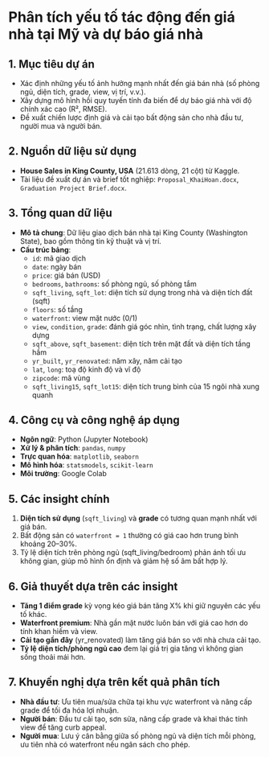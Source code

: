 # Phân tích yếu tố tác động đến giá nhà tại Mỹ và dự báo giá nhà

## 1. Mục tiêu dự án  
- Xác định những yếu tố ảnh hưởng mạnh nhất đến giá bán nhà (số phòng ngủ, diện tích, grade, view, vị trí, v.v.).  
- Xây dựng mô hình hồi quy tuyến tính đa biến để dự báo giá nhà với độ chính xác cao (R², RMSE).  
- Đề xuất chiến lược định giá và cải tạo bất động sản cho nhà đầu tư, người mua và người bán.

## 2. Nguồn dữ liệu sử dụng  
- **House Sales in King County, USA** (21.613 dòng, 21 cột) từ Kaggle.  
- Tài liệu đề xuất dự án và brief tốt nghiệp: `Proposal_KhaiHoan.docx`, `Graduation Project Brief.docx`.

## 3. Tổng quan dữ liệu  
- **Mô tả chung**: Dữ liệu giao dịch bán nhà tại King County (Washington State), bao gồm thông tin kỹ thuật và vị trí.  
- **Cấu trúc bảng**:  
  - `id`: mã giao dịch  
  - `date`: ngày bán  
  - `price`: giá bán (USD)  
  - `bedrooms`, `bathrooms`: số phòng ngủ, số phòng tắm  
  - `sqft_living`, `sqft_lot`: diện tích sử dụng trong nhà và diện tích đất (sqft)  
  - `floors`: số tầng  
  - `waterfront`: view mặt nước (0/1)  
  - `view`, `condition`, `grade`: đánh giá góc nhìn, tình trạng, chất lượng xây dựng  
  - `sqft_above`, `sqft_basement`: diện tích trên mặt đất và diện tích tầng hầm  
  - `yr_built`, `yr_renovated`: năm xây, năm cải tạo  
  - `lat`, `long`: toạ độ kinh độ và vĩ độ
  - `zipcode`: mã vùng
  - `sqft_living15`, `sqft_lot15`: diện tích trung bình của 15 ngôi nhà xung quanh

## 4. Công cụ và công nghệ áp dụng  
- **Ngôn ngữ**: Python (Jupyter Notebook)  
- **Xử lý & phân tích**: `pandas`, `numpy`  
- **Trực quan hóa**: `matplotlib`, `seaborn`  
- **Mô hình hóa**: `statsmodels`, `scikit-learn`  
- **Môi trường**: Google Colab

## 5. Các insight chính  
1. **Diện tích sử dụng** (`sqft_living`) và **grade** có tương quan mạnh nhất với giá bán.  
2. Bất động sản có `waterfront = 1` thường có giá cao hơn trung bình khoảng 20–30%.  
3. Tỷ lệ diện tích trên phòng ngủ (sqft_living/bedroom) phản ánh tối ưu không gian, giúp mô hình ổn định và giảm hệ số âm bất hợp lý.

## 6. Giả thuyết dựa trên các insight  
- **Tăng 1 điểm grade** kỳ vọng kéo giá bán tăng X% khi giữ nguyên các yếu tố khác.  
- **Waterfront premium**: Nhà gần mặt nước luôn bán với giá cao hơn do tính khan hiếm và view.  
- **Cải tạo gần đây** (yr_renovated) làm tăng giá bán so với nhà chưa cải tạo.  
- **Tỷ lệ diện tích/phòng ngủ cao** đem lại giá trị gia tăng vì không gian sống thoải mái hơn.

## 7. Khuyến nghị dựa trên kết quả phân tích  
- **Nhà đầu tư**: Ưu tiên mua/sửa chữa tại khu vực waterfront và nâng cấp grade để tối đa hóa lợi nhuận.  
- **Người bán**: Đầu tư cải tạo, sơn sửa, nâng cấp grade và khai thác tính view để tăng curb appeal.  
- **Người mua**: Lưu ý cân bằng giữa số phòng ngủ và diện tích mỗi phòng, ưu tiên nhà có waterfront nếu ngân sách cho phép.
